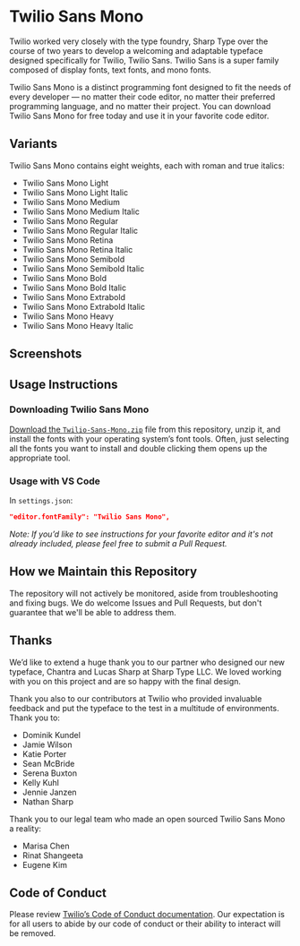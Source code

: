# Twilio Sans Mono

Twilio worked very closely with the type foundry, Sharp Type over the course of two years to develop a welcoming and adaptable typeface designed specifically for Twilio, Twilio Sans. Twilio Sans is a super family composed of display fonts, text fonts, and mono fonts.

Twilio Sans Mono is a distinct programming font designed to fit the needs of every developer — no matter their code editor, no matter their preferred programming language, and no matter their project. You can download Twilio Sans Mono for free today and use it in your favorite code editor.

## Variants

Twilio Sans Mono contains eight weights, each with roman and true italics:

* Twilio Sans Mono Light
* Twilio Sans Mono Light Italic
* Twilio Sans Mono Medium
* Twilio Sans Mono Medium Italic
* Twilio Sans Mono Regular
* Twilio Sans Mono Regular Italic
* Twilio Sans Mono Retina
* Twilio Sans Mono Retina Italic
* Twilio Sans Mono Semibold
* Twilio Sans Mono Semibold Italic
* Twilio Sans Mono Bold
* Twilio Sans Mono Bold Italic
* Twilio Sans Mono Extrabold
* Twilio Sans Mono Extrabold Italic
* Twilio Sans Mono Heavy
* Twilio Sans Mono Heavy Italic

## Screenshots

<!-- ![alt text](https://screenshot-link.com/img.jpg) -->

## Usage Instructions

### Downloading Twilio Sans Mono

[Download the `Twilio-Sans-Mono.zip`](https://github.com/twilio/twilio-sans-mono/raw/main/Twilio-Sans-Mono.zip) file from this repository, unzip it, and install the fonts with your operating system’s font tools. Often, just selecting all the fonts you want to install and double clicking them opens up the appropriate tool.

### Usage with VS Code

In `settings.json`:

```json
"editor.fontFamily": "Twilio Sans Mono",
```

_Note: If you’d like to see instructions for your favorite editor and it's not already included, please feel free to submit a Pull Request._

## How we Maintain this Repository

The repository will not actively be monitored, aside from troubleshooting and fixing bugs. We do welcome Issues and Pull Requests, but don't guarantee that we'll be able to address them.

## Thanks

We’d like to extend a huge thank you to our partner who designed our new typeface, Chantra and Lucas Sharp at Sharp Type LLC. We loved working with you on this project and are so happy with the final design.

Thank you also to our contributors at Twilio who provided invaluable feedback and put the typeface to the test in a multitude of environments. Thank you to:

* Dominik Kundel
* Jamie Wilson
* Katie Porter
* Sean McBride
* Serena Buxton
* Kelly Kuhl
* Jennie Janzen
* Nathan Sharp

Thank you to our legal team who made an open sourced Twilio Sans Mono a reality:

* Marisa Chen
* Rinat Shangeeta
* Eugene Kim

## Code of Conduct

Please review [Twilio’s Code of Conduct documentation](https://github.com/twilio/.github/blob/master/CODE_OF_CONDUCT.md). Our expectation is for all users to abide by our code of conduct or their ability to interact will be removed.
